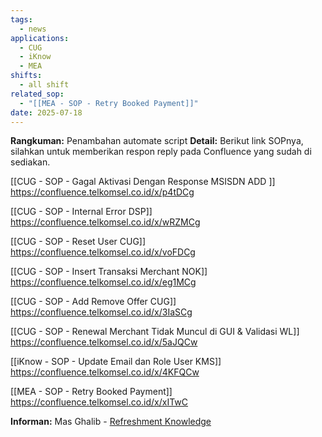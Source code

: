 ```yaml
---
tags:
  - news
applications:
  - CUG
  - iKnow
  - MEA
shifts:
  - all shift
related_sop:
  - "[[MEA - SOP - Retry Booked Payment]]"
date: 2025-07-18
---
```

**Rangkuman:** Penambahan automate script
**Detail:** 
Berikut link SOPnya, silahkan untuk memberikan respon reply pada Confluence yang sudah di sediakan.

[[CUG - SOP - Gagal Aktivasi Dengan Response MSISDN ADD ]]
https://confluence.telkomsel.co.id/x/p4tDCg

 [[CUG - SOP - Internal Error DSP]]
https://confluence.telkomsel.co.id/x/wRZMCg

[[CUG - SOP - Reset User CUG]]
https://confluence.telkomsel.co.id/x/voFDCg

[[CUG - SOP - Insert Transaksi Merchant NOK]]
https://confluence.telkomsel.co.id/x/eg1MCg

[[CUG - SOP -  Add Remove Offer CUG]]
https://confluence.telkomsel.co.id/x/3IaSCg

[[CUG - SOP - Renewal Merchant Tidak Muncul di GUI & Validasi WL]]
https://confluence.telkomsel.co.id/x/5aJQCw

[[iKnow - SOP - Update Email dan Role User KMS]]
https://confluence.telkomsel.co.id/x/4KFQCw

[[MEA - SOP - Retry Booked Payment]]
https://confluence.telkomsel.co.id/x/xITwC

**Informan:** Mas Ghalib - [Refreshment Knowledge](https://t.me/c/1939877340/39957/87251)
